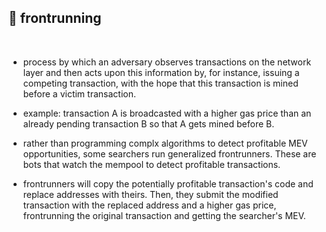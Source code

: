 ## 🥩 frontrunning

<br>


* process by which an adversary observes transactions on the network layer and then acts upon this information by, for instance, issuing a competing transaction, with the hope that this transaction is mined before a victim transaction.


* example: transaction A is broadcasted with a higher gas price than an already pending transaction B so that A gets mined before B.


* rather than programming complx algorithms to detect profitable MEV opportunities, some searchers run generalized frontrunners. These are bots that watch the mempool to detect profitable transactions.


* frontrunners will copy the potentially profitable transaction's code and replace addresses with theirs. Then, they submit the modified transaction with the replaced address and a higher gas price, frontrunning the original transaction and getting the searcher's MEV.
